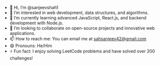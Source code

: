 - 👋 Hi, I’m @sanjeevshah1
- 👀 I’m interested in web development, data structures, and algorithms.
- 🌱 I’m currently learning advanced JavaScript, React.js, and backend development with Node.js.
- 💞️ I’m looking to collaborate on open-source projects and innovative web applications.
- 📫 How to reach me: You can email me at sahsanjeev42@gmail.com
- 😄 Pronouns: He/Him
- ⚡ Fun fact: I enjoy solving LeetCode problems and have solved over 200 challenges!
